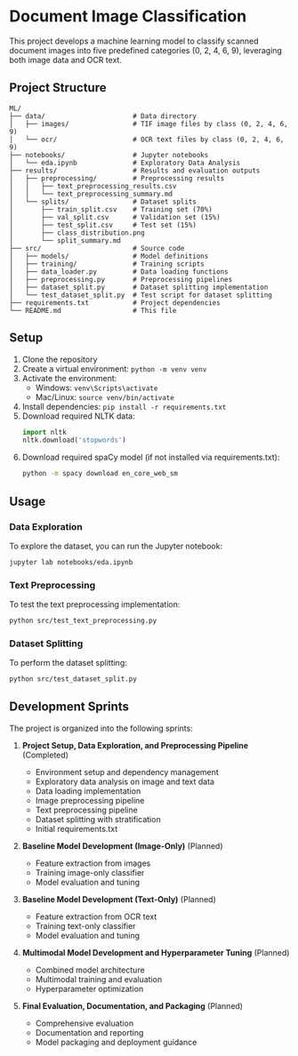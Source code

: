 # Document Image Classification

This project develops a machine learning model to classify scanned document images into five predefined categories (0, 2, 4, 6, 9), leveraging both image data and OCR text.

## Project Structure

```
ML/
├── data/                      # Data directory
│   ├── images/                # TIF image files by class (0, 2, 4, 6, 9)
│   └── ocr/                   # OCR text files by class (0, 2, 4, 6, 9)
├── notebooks/                 # Jupyter notebooks
│   └── eda.ipynb              # Exploratory Data Analysis
├── results/                   # Results and evaluation outputs
│   ├── preprocessing/         # Preprocessing results
│   │   ├── text_preprocessing_results.csv
│   │   └── text_preprocessing_summary.md
│   └── splits/                # Dataset splits
│       ├── train_split.csv    # Training set (70%)
│       ├── val_split.csv      # Validation set (15%)
│       ├── test_split.csv     # Test set (15%)
│       ├── class_distribution.png
│       └── split_summary.md
├── src/                       # Source code
│   ├── models/                # Model definitions
│   ├── training/              # Training scripts
│   ├── data_loader.py         # Data loading functions
│   ├── preprocessing.py       # Preprocessing pipelines
│   ├── dataset_split.py       # Dataset splitting implementation
│   └── test_dataset_split.py  # Test script for dataset splitting
├── requirements.txt           # Project dependencies
└── README.md                  # This file
```

## Setup

1. Clone the repository
2. Create a virtual environment: `python -m venv venv`
3. Activate the environment:
   - Windows: `venv\Scripts\activate`
   - Mac/Linux: `source venv/bin/activate`
4. Install dependencies: `pip install -r requirements.txt`
5. Download required NLTK data: 
   ```python
   import nltk
   nltk.download('stopwords')
   ```
6. Download required spaCy model (if not installed via requirements.txt):
   ```bash
   python -m spacy download en_core_web_sm
   ```

## Usage

### Data Exploration

To explore the dataset, you can run the Jupyter notebook:
```bash
jupyter lab notebooks/eda.ipynb
```

### Text Preprocessing

To test the text preprocessing implementation:
```bash
python src/test_text_preprocessing.py
```

### Dataset Splitting

To perform the dataset splitting:
```bash
python src/test_dataset_split.py
```

## Development Sprints

The project is organized into the following sprints:

1. **Project Setup, Data Exploration, and Preprocessing Pipeline** (Completed)
   - Environment setup and dependency management
   - Exploratory data analysis on image and text data
   - Data loading implementation
   - Image preprocessing pipeline
   - Text preprocessing pipeline
   - Dataset splitting with stratification
   - Initial requirements.txt

2. **Baseline Model Development (Image-Only)** (Planned)
   - Feature extraction from images
   - Training image-only classifier
   - Model evaluation and tuning

3. **Baseline Model Development (Text-Only)** (Planned)
   - Feature extraction from OCR text
   - Training text-only classifier
   - Model evaluation and tuning

4. **Multimodal Model Development and Hyperparameter Tuning** (Planned)
   - Combined model architecture
   - Multimodal training and evaluation
   - Hyperparameter optimization

5. **Final Evaluation, Documentation, and Packaging** (Planned)
   - Comprehensive evaluation
   - Documentation and reporting
   - Model packaging and deployment guidance 